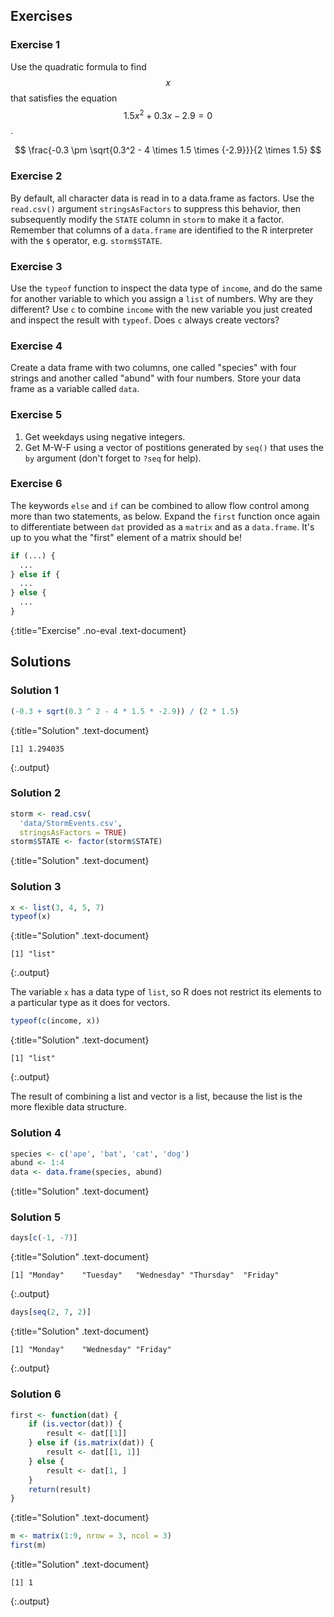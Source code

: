 ---
---

## Exercises

### Exercise 1

Use the quadratic formula to find $$x$$ that satisfies the
equation $$1.5 x^2 + 0.3 x - 2.9 = 0$$.

$$
\frac{-0.3 \pm \sqrt{0.3^2 - 4 \times 1.5 \times {-2.9}}}{2 \times 1.5}
$$

### Exercise 2

By default, all character data is read in to a data.frame as factors. Use the
`read.csv()` argument `stringsAsFactors` to suppress this behavior, then
subsequently modify the `STATE` column in `storm` to make it a factor. Remember
that columns of a `data.frame` are identified to the R interpreter with the `$`
operator, e.g. `storm$STATE`.

### Exercise 3

Use the `typeof` function to inspect the data type of `income`, and do the same
for another variable to which you assign a `list` of numbers. Why are they
different? Use `c` to combine `income` with the new variable you just created
and inspect the result with `typeof`. Does `c` always create vectors?

### Exercise 4

Create a data frame with two columns, one called "species" with four strings and
another called "abund" with four numbers. Store your data frame as a variable
called `data`.

### Exercise 5

1. Get weekdays using negative integers.
1. Get M-W-F using a vector of postitions generated by `seq()` that uses the
`by` argument (don't forget to `?seq` for help).

### Exercise 6

The keywords `else` and `if` can be combined to allow flow control among more
than two statements, as below. Expand the `first` function once again to
differentiate between `dat` provided as a `matrix` and as a `data.frame`. It's
up to you what the "first" element of a matrix should be!



~~~r
if (...) {
  ...
} else if {
  ...
} else {
  ...
}
~~~
{:title="Exercise" .no-eval .text-document}


## Solutions

### Solution 1



~~~r
(-0.3 + sqrt(0.3 ^ 2 - 4 * 1.5 * -2.9)) / (2 * 1.5)
~~~
{:title="Solution" .text-document}


~~~
[1] 1.294035
~~~
{:.output}


### Solution 2



~~~r
storm <- read.csv(
  'data/StormEvents.csv',
  stringsAsFactors = TRUE)
storm$STATE <- factor(storm$STATE)
~~~
{:title="Solution" .text-document}


### Solution 3



~~~r
x <- list(3, 4, 5, 7)
typeof(x)
~~~
{:title="Solution" .text-document}


~~~
[1] "list"
~~~
{:.output}


The variable `x` has a data type of `list`, so R does not restrict its elements
to a particular type as it does for vectors. 



~~~r
typeof(c(income, x))
~~~
{:title="Solution" .text-document}


~~~
[1] "list"
~~~
{:.output}


The result of combining a list and vector is a list, because the list is the
more flexible data structure.

### Solution 4



~~~r
species <- c('ape', 'bat', 'cat', 'dog')
abund <- 1:4
data <- data.frame(species, abund)
~~~
{:title="Solution" .text-document}


### Solution 5



~~~r
days[c(-1, -7)]
~~~
{:title="Solution" .text-document}


~~~
[1] "Monday"    "Tuesday"   "Wednesday" "Thursday"  "Friday"   
~~~
{:.output}




~~~r
days[seq(2, 7, 2)]
~~~
{:title="Solution" .text-document}


~~~
[1] "Monday"    "Wednesday" "Friday"   
~~~
{:.output}


### Solution 6



~~~r
first <- function(dat) {
    if (is.vector(dat)) {
        result <- dat[[1]]
    } else if (is.matrix(dat)) {
        result <- dat[[1, 1]]
    } else {
        result <- dat[1, ]
    }
    return(result)
}
~~~
{:title="Solution" .text-document}




~~~r
m <- matrix(1:9, nrow = 3, ncol = 3)
first(m)
~~~
{:title="Solution" .text-document}


~~~
[1] 1
~~~
{:.output}

